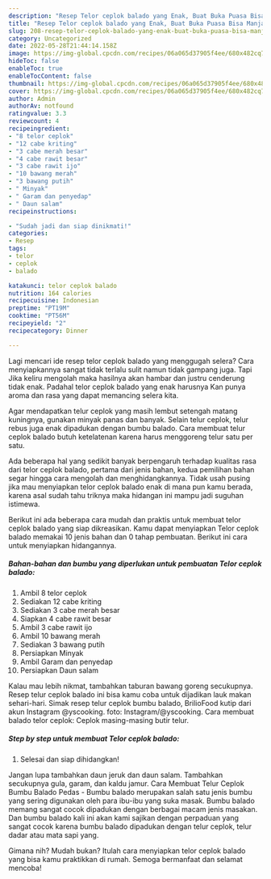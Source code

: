 ```yaml
---
description: "Resep Telor ceplok balado yang Enak, Buat Buka Puasa Bisa Manjain Lidah"
title: "Resep Telor ceplok balado yang Enak, Buat Buka Puasa Bisa Manjain Lidah"
slug: 208-resep-telor-ceplok-balado-yang-enak-buat-buka-puasa-bisa-manjain-lidah
category: Uncategorized
date: 2022-05-28T21:44:14.158Z
image: https://img-global.cpcdn.com/recipes/06a065d37905f4ee/680x482cq70/telor-ceplok-balado-foto-resep-utama.jpg
hideToc: false
enableToc: true
enableTocContent: false
thumbnail: https://img-global.cpcdn.com/recipes/06a065d37905f4ee/680x482cq70/telor-ceplok-balado-foto-resep-utama.jpg
cover: https://img-global.cpcdn.com/recipes/06a065d37905f4ee/680x482cq70/telor-ceplok-balado-foto-resep-utama.jpg
author: Admin
authorAv: notfound
ratingvalue: 3.3
reviewcount: 4
recipeingredient:
- "8 telor ceplok"
- "12 cabe kriting"
- "3 cabe merah besar"
- "4 cabe rawit besar"
- "3 cabe rawit ijo"
- "10 bawang merah"
- "3 bawang putih"
- " Minyak"
- " Garam dan penyedap"
- " Daun salam"
recipeinstructions:

- "Sudah jadi dan siap dinikmati!"
categories:
- Resep
tags:
- telor
- ceplok
- balado

katakunci: telor ceplok balado 
nutrition: 164 calories
recipecuisine: Indonesian
preptime: "PT19M"
cooktime: "PT56M"
recipeyield: "2"
recipecategory: Dinner

---
```



Lagi mencari ide resep telor ceplok balado yang menggugah selera? Cara menyiapkannya sangat tidak terlalu sulit namun tidak gampang juga. Tapi Jika keliru mengolah maka hasilnya akan hambar dan justru cenderung tidak enak. Padahal telor ceplok balado yang enak harusnya Kan punya aroma dan rasa yang dapat memancing selera kita.


Agar mendapatkan telur ceplok yang masih lembut setengah matang kuningnya, gunakan minyak panas dan banyak. Selain telur ceplok, telur rebus juga enak dipadukan dengan bumbu balado. Cara membuat telur ceplok balado butuh ketelatenan karena harus menggoreng telur satu per satu.

Ada beberapa hal yang sedikit banyak berpengaruh terhadap kualitas rasa dari telor ceplok balado, pertama dari jenis bahan, kedua pemilihan bahan segar hingga cara mengolah dan menghidangkannya. Tidak usah pusing jika mau menyiapkan telor ceplok balado enak di mana pun kamu berada, karena asal sudah tahu triknya maka hidangan ini mampu jadi suguhan istimewa.


Berikut ini ada beberapa cara mudah dan praktis untuk membuat telor ceplok balado yang siap dikreasikan. Kamu dapat menyiapkan Telor ceplok balado memakai 10 jenis bahan dan 0 tahap pembuatan. Berikut ini cara untuk menyiapkan hidangannya.

<!--inarticleads1-->

##### Bahan-bahan dan bumbu yang diperlukan untuk pembuatan Telor ceplok balado:

1. Ambil 8 telor ceplok
1. Sediakan 12 cabe kriting
1. Sediakan 3 cabe merah besar
1. Siapkan 4 cabe rawit besar
1. Ambil 3 cabe rawit ijo
1. Ambil 10 bawang merah
1. Sediakan 3 bawang putih
1. Persiapkan  Minyak
1. Ambil  Garam dan penyedap
1. Persiapkan  Daun salam


Kalau mau lebih nikmat, tambahkan taburan bawang goreng secukupnya. Resep telur ceplok balado ini bisa kamu coba untuk dijadikan lauk makan sehari-hari. Simak resep telur ceplok bumbu balado, BrilioFood kutip dari akun Instagram @yscooking. foto: Instagram/@yscooking. Cara membuat balado telor ceplok: Ceplok masing-masing butir telur. 

<!--inarticleads2-->

##### Step by step untuk membuat Telor ceplok balado:


1. Selesai dan siap dihidangkan!

Jangan lupa tambahkan daun jeruk dan daun salam. Tambahkan secukupnya gula, garam, dan kaldu jamur. Cara Membuat Telur Ceplok Bumbu Balado Pedas - Bumbu balado merupakan salah satu jenis bumbu yang sering digunakan oleh para ibu-ibu yang suka masak. Bumbu balado memang sangat cocok dipadukan dengan berbagai macam jenis masakan. Dan bumbu balado kali ini akan kami sajikan dengan perpaduan yang sangat cocok karena bumbu balado dipadukan dengan telur ceplok, telur dadar atau mata sapi yang. 

Gimana nih? Mudah bukan? Itulah cara menyiapkan telor ceplok balado yang bisa kamu praktikkan di rumah. Semoga bermanfaat dan selamat mencoba!
